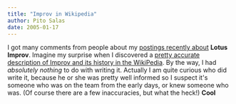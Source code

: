 ```yaml
---
title: "Improv in Wikipedia"
author: Pito Salas
date: 2005-01-17
---
```




I got many comments from people about my [postings
](</weblogs/archives/000524.html>)[recently
about](</weblogs/archives/000522.html>) **Lotus Improv**. Imagine my surprise
when I discovered a [pretty accurate description of Improv and its history in
the WikiPedia](<http://en.wikipedia.org/wiki/Lotus_Improv>). By the way, I had
_absolutely nothing_ to do with writing it.  Actually I am quite curious who
did write it, because he or she was pretty well informed so I suspect it's
someone who was on the team from the early days, or knew someone who was. (Of
course there are a few inaccuracies, but what the heck!) **Cool**


